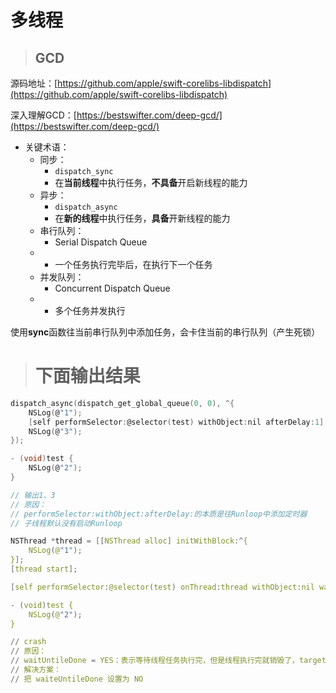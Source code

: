 # 多线程

> ## GCD

源码地址：[https://github.com/apple/swift-corelibs-libdispatch](https://github.com/apple/swift-corelibs-libdispatch)

深入理解GCD：[https://bestswifter.com/deep-gcd/](https://bestswifter.com/deep-gcd/)

* 关键术语：
  * 同步：
    * `dispatch_sync`
    * 在**当前线程**中执行任务，**不具备**开启新线程的能力
  * 异步：
    * `dispatch_async`
    * 在**新的线程**中执行任务，**具备**开新线程的能力
  * 串行队列：
    * Serial Dispatch Queue
  * * 一个任务执行完毕后，在执行下一个任务
  * 并发队列：
    * Concurrent Dispatch Queue
  * * 多个任务并发执行

使用**sync**函数往当前串行队列中添加任务，会卡住当前的串行队列（产生死锁）

> # 下面输出结果

```c
dispatch_async(dispatch_get_global_queue(0, 0), ^{
    NSLog(@"1");
    [self performSelector:@selector(test) withObject:nil afterDelay:1];
    NSLog(@"3");
});

- (void)test {
    NSLog(@"2");
}

// 输出1、3
// 原因：
// performSelector:withObject:afterDelay:的本质是往Runloop中添加定时器
// 子线程默认没有启动Runloop
```

```c
NSThread *thread = [[NSThread alloc] initWithBlock:^{
    NSLog(@"1");
}];
[thread start];

[self performSelector:@selector(test) onThread:thread withObject:nil waitUntilDone:YES];

- (void)test {
    NSLog(@"2");
}

// crash
// 原因：
// waitUntileDone = YES：表示等待线程任务执行完，但是线程执行完就销毁了，target thread exited while waiting for the perform
// 解决方案：
// 把 waiteUntileDone 设置为 NO
```



